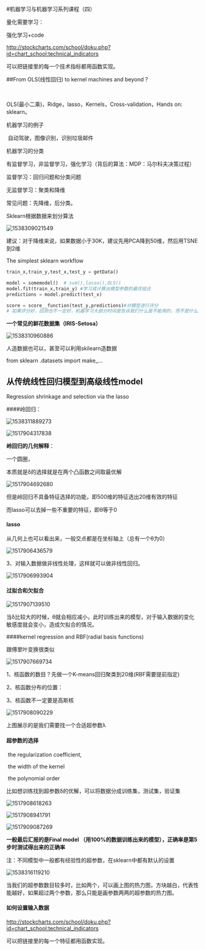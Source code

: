 #机器学习与机器学习系列课程（四）

量化需要学习：

强化学习+code

http://stockcharts.com/school/doku.php?id=chart_school:technical_indicators

可以把链接里的每一个技术指标都用函数实现。

##From OLS(线性回归) to kernel machines and beyond？

​	

OLS(最小二乘)，Ridge，lasso，Kernels，Cross-validation，Hands on: sklearn。



机器学习的例子

​	自动驾驶，图像识别，识别垃圾邮件

机器学习的分类

​	有监督学习，非监督学习，强化学习（背后的算法：MDP：马尔科夫决策过程）

监督学习：回归问题和分类问题

无监督学习：聚类和降维

常见问题：先降维，后分类。

Sklearn根据数据来划分算法

![1538309021549](Photo/1538309021549.png)

建议：对于降维来说，如果数据小于30K，建议先用PCA降到50维，然后用TSNE到2维



The simplest sklearn workflow

```python
train_x,train_y,test_x,test_y = getData()

model = somemodel()  # svm(),lasso(),OLS()
model.fit(train_x,train_y) #学习或计算出模型参数的最优组合
predictions = model.predict(test_x)

score = score__function(test_y,predictions)#对模型进行评分
# 如果评分好，回测也不一定好，机器学习大部分时间是告诉我们什么是不能用的，而不是什么是能用的
```

**一个常见的鲜花数据集（IRIS-Setosa）**

![1538310960886](Photo/1538310960886.png)

人造数据也可以，甚至可以利用skilearn造数据

from sklearn .datasets import make_...





## 从传统线性回归模型到高级线性model

Regression shrinkage and selection via the lasso

####岭回归：

![1538311889273](Photo/1538311889273.png)



![1517904317838](Photo/1517904317838.png)

**岭回归的几何解释**：

一个圆圈，

本质就是δ的选择就是在两个凸函数之间取最优解

![1517904692680](Photo/1517904692680.png)

但是岭回归不具备特征选择的功能，即500维的特征选出20维有效的特征

而lasso可以去掉一些不重要的特征，即θ等于0

#### lasso

从几何上也可以看出来，一般交点都是在坐标轴上（总有一个θ为0）

![1517906436579](Photo/1517906436579.png)

3、对输入数据做非线性处理，这样就可以做非线性回归。

![1517906993904](Photo/1517906993904.png)

#### 过拟合和欠拟合

![1517907139510](Photo/1517907139510.png)

当δ比较大的时候，θ就会相应减小，此时训练出来的模型，对于输入数据的变化敏感度就会变小，造成欠拟合的情况。



####kernel regression and RBF(radial basis functions)

跟傅里叶变换很类似

![1517907669734](Photo/1517907669734.png)

1、核函数的数目？先做一个K-means回归聚类到20维(RBF需要提前指定)

2、核函数分布的位置：

3、核函数不一定要是高斯核

![1517908090229](Photo/1517908090229.png)

上图展示的是我们需要找一个合适超参数λ

#### 超参数的选择

​	the regularization coefficient,

​	the width of the kernel

​	the polynomial order

比如想训练找到超参数δ的优解，可以将数据分成训练集，测试集，验证集

![1517908618263](Photo/1517908618263.png)

![1517908941791](Photo/1517908941791.png)

![1517909087269](Photo/1517909087269.png)

**一般最后汇报的是Final model （用100%的数据训练出来的模型），正确率是第5步时测试得出来的正确率**

注：不同模型中一般都有经验性的超参数，在sklearn中都有默认的设置

![1538316119210](Photo/1538316119210.png)

当我们的超参数数目较多时，比如两个，可以画上图的热力图，方块越白，代表性能越好，如果超过两个参数，那么只能是画参数两两的超参数的热力图。



#### 如何设置输入数据

http://stockcharts.com/school/doku.php?id=chart_school:technical_indicators

可以把链接里的每一个特征都用函数实现。











